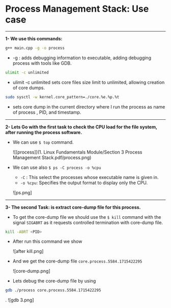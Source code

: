 # Process Management Stack: Use case
---
 **1- We use this commands:**
``` bash
g++ main.cpp -g -o process
```
* -g : adds debugging information to executable, adding debugging process with tools like GDB. 
``` bash
ulimit -c unlimited
```
* ulimit -c unlimited sets core files size limit to unlimited, allowing creation of core dumps.
 ```bash
 sudo sysctl -w kernel.core_pattern=./core.%e.%p.%t
```
* sets core dump  in the current directory where I run the process  as name of process , PID, and timestamp.
---
**2- Lets Go with the first task to check the CPU load for the file system, after running the      process software.**
  * We can use `$ top` command.
    

    ![[process]](1. Linux Fundamentals Module/Section 3 Process Management Stack.pdf/process.png)
*  We can use also `$ ps -C process -o %cpu` 
	 * `-C` : This select the processes whose executable name is given in.
	 * `-o %cpu`: Specifies the output format to display only the CPU.
	
    ![ps.png]
---
**3- The second Task: is extract core-dump file for this process.**
* To get the core-dump file we should use the `$ kill` command with the signal `SIGABRT` as it requests controlled termination with core-dump file.
```bash
kill -ABRT <PID>
```
* After run this command we show 

	![after kill.png]
* And we get the core-dump file `core.process.5584.1715422295`

	![core-dump.png]
* Lets debug the core-dump file by using 
```bash
gdb ./process core.process.5584.1715422295
```
.
 	![gdb 3.png]
